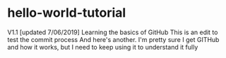 # hello-world-tutorial
V1.1 [updated 7/06/2019]
Learning the basics of GitHub
This is an edit to test the commit process
And here's another. I'm pretty sure I get GITHub and how it works, but I need to keep using it to understand it fully
